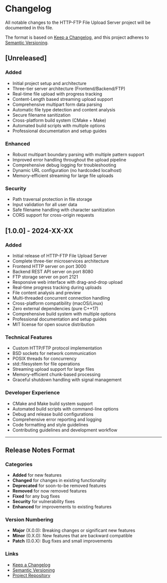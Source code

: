 # Changelog

All notable changes to the HTTP-FTP File Upload Server project will be documented in this file.

The format is based on [Keep a Changelog](https://keepachangelog.com/en/1.0.0/),
and this project adheres to [Semantic Versioning](https://semver.org/spec/v2.0.0.html).

## [Unreleased]

### Added

- Initial project setup and architecture
- Three-tier server architecture (Frontend/Backend/FTP)
- Real-time file upload with progress tracking
- Content-Length based streaming upload support
- Comprehensive multipart form data parsing
- Automatic file type detection and content analysis
- Secure filename sanitization
- Cross-platform build system (CMake + Make)
- Automated build scripts with multiple options
- Professional documentation and setup guides

### Enhanced

- Robust multipart boundary parsing with multiple pattern support
- Improved error handling throughout the upload pipeline
- Comprehensive debug logging for troubleshooting
- Dynamic URL configuration (no hardcoded localhost)
- Memory-efficient streaming for large file uploads

### Security

- Path traversal protection in file storage
- Input validation for all user data
- Safe filename handling with character sanitization
- CORS support for cross-origin requests

## [1.0.0] - 2024-XX-XX

### Added

- Initial release of HTTP-FTP File Upload Server
- Complete three-tier microservices architecture
- Frontend HTTP server on port 3000
- Backend REST API server on port 8080
- FTP storage server on port 2121
- Responsive web interface with drag-and-drop upload
- Real-time progress tracking during uploads
- File content analysis and preview
- Multi-threaded concurrent connection handling
- Cross-platform compatibility (macOS/Linux)
- Zero external dependencies (pure C++17)
- Comprehensive build system with multiple options
- Professional documentation and setup guides
- MIT license for open source distribution

### Technical Features

- Custom HTTP/FTP protocol implementation
- BSD sockets for network communication
- POSIX threads for concurrency
- std::filesystem for file operations
- Streaming upload support for large files
- Memory-efficient chunk-based processing
- Graceful shutdown handling with signal management

### Developer Experience

- CMake and Make build system support
- Automated build scripts with command-line options
- Debug and release build configurations
- Comprehensive error reporting and logging
- Code formatting and style guidelines
- Contributing guidelines and development workflow

---

## Release Notes Format

### Categories

- **Added** for new features
- **Changed** for changes in existing functionality
- **Deprecated** for soon-to-be removed features
- **Removed** for now removed features
- **Fixed** for any bug fixes
- **Security** for vulnerability fixes
- **Enhanced** for improvements to existing features

### Version Numbering

- **Major** (X.0.0): Breaking changes or significant new features
- **Minor** (0.X.0): New features that are backward compatible
- **Patch** (0.0.X): Bug fixes and small improvements

### Links

- [Keep a Changelog](https://keepachangelog.com/)
- [Semantic Versioning](https://semver.org/)
- [Project Repository](https://github.com/yourusername/http-ftp-server)
